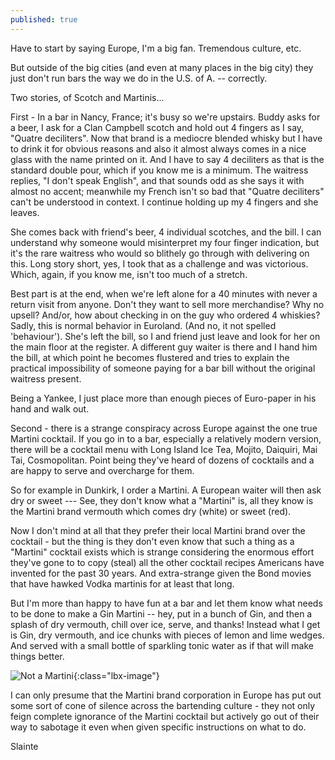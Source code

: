 ```yaml
---
published: true
---
```

Have to start by saying Europe, I'm a big fan. Tremendous culture, etc.

But outside of the big cities (and even at many places in the big city) they just don't run bars the way we do in the U.S. of A. -- correctly.

Two stories, of Scotch and Martinis...

<!--more-->

First - In a bar in Nancy, France; it's busy so we're upstairs. Buddy asks for a beer, I ask for a Clan Campbell scotch and hold out 4 fingers as I say, "Quatre deciliters". Now that brand is a mediocre blended whisky but I have to drink it for obvious reasons and also it almost always comes in a nice glass with the name printed on it. And I have to say 4 deciliters as that is the standard double pour, which if you know me is a minimum. The waitress replies, "I don't speak English", and that sounds odd as she says it with almost no accent; meanwhile my French isn't so bad that "Quatre deciliters" can't be understood in context. I continue holding up my 4 fingers and she leaves.

She comes back with friend's beer, 4 individual scotches, and the bill. I can understand why someone would misinterpret my four finger indication, but it's the rare waitress who would so blithely go through with delivering on this. Long story short, yes, I took that as a challenge and was victorious. Which, again, if you know me, isn't too much of a stretch.

Best part is at the end, when we're left alone for a 40 minutes with never a return visit from anyone. Don't they want to sell more merchandise? Why no upsell? And/or, how about checking in on the guy who ordered 4 whiskies? Sadly, this is normal behavior in Euroland. (And no, it not spelled 'behaviour'). She's left the bill, so I and friend just leave and look for her on the main floor at the register. A different guy waiter is there and I hand him the bill, at which point he becomes flustered and tries to explain the practical impossibility of someone paying for a bar bill without the original waitress present. 

Being a Yankee, I just place more than enough pieces of Euro-paper in his hand and walk out.

Second - there is a strange conspiracy across Europe against the one true Martini cocktail. If you go in to a bar, especially a relatively modern version, there will be a cocktail menu with Long Island Ice Tea, Mojito, Daiquiri, Mai Tai, Cosmopolitan. Point being they've heard of dozens of cocktails and a are happy to serve and overcharge for them.  

So for example in Dunkirk, I order a Martini. A European waiter will then ask dry or sweet --- See, they don't know what a "Martini" is, all they know is the Martini brand vermouth which comes dry (white) or sweet (red).

Now I don't mind at all that they prefer their local Martini brand over the cocktail - but the thing is they don't even know that such a thing as a "Martini" cocktail exists which is strange considering the enormous effort they've gone to to copy (steal) all the other cocktail recipes Americans have invented for the past 30 years. And extra-strange given the Bond movies that have hawked Vodka martinis for at least that long.

But I'm more than happy to have fun at a bar and let them know what needs to be done to make a Gin Martini -- hey, put in a bunch of Gin, and then a splash of dry vermouth, chill over ice, serve, and thanks!  Instead what I get is Gin, dry vermouth, and ice chunks with pieces of lemon and lime wedges. And served with a small bottle of sparkling tonic water as if that will make things better.

![Not a Martini](https://lh3.googleusercontent.com/9SwjbRggQHsgpSlT4LffqFG-jcpJUxaJ5772aCDiPDh0Jm_o3SmSv6Oj-dnVYqtxgsM1bGgZ5ll9n4jvEOldR7hNJKt1u_z6EesLxwdXPiybpAu-d7zeV3OagWa6ca-FH6c62Yst9RftWHebrTcomTZwgEnIHfs2zAtRm6RzW0sdg0AwJ1MBKWw-Cyk3lZKYD8rK24kB8MtHmZrfjxx9RnbObdyEWgrGtMHSEjoiq9J1O3iFocHshUvvK0lCqxQG8UdsIxl2Y6juHqJxLW9xxozZmcH2FKvaFJu-cLNZiqjPu94Y2Z6_mj17cswrDsSkWj6351CJsIXSQClo8Xj_E3RehCCqpNZqydH6yF-idMOYnHh629umbUBLyEqhCe4AtWJMNLUWVUvs77KiHk1B9I-9ZAN5TFjJDgaEHOIXs3h05vV6GOyDeITps13RxPyYlBMi8LU6oYc_EUjqamM9sOHrsr6OAE_sTNZErnMQKK_Vgf2N8UXi9oen00PfEJjcnxMKO2xpeJNpbLSiY2GK6_71GikSaVvGfsPRam7t2HD1Kox75Ld7DK8epD9vhMo-9qnxe6WDj-pUsPIKt0Cz-36dYrYjMlanemofPm1TJm8HKaFak7e4V3hQYs-VJ8EShZatlKyHwVC2Mi8586KYa-71wA=w1988-h1119-no){:class="lbx-image"}

I can only presume that the Martini brand corporation in Europe has put out some sort of cone of silence across the bartending culture - they not only feign complete ignorance of the Martini cocktail but actively go out of their way to sabotage it even when given specific instructions on what to do.
 
Slainte
